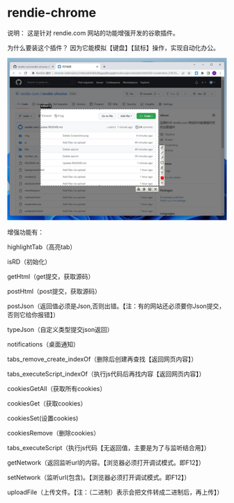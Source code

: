 # rendie-chrome
说明：
这是针对 rendie.com 网站的功能增强开发的谷歌插件。

为什么要装这个插件？
因为它能模拟【键盘】【鼠标】操作，实现自动化办公。

![](https://raw.githubusercontent.com/rendie-com/rendie-chrome/main/img/Screenshot.jpg)

增强功能有：

highlightTab（高亮tab）

isRD（初始化）

getHtml（get提交，获取源码）

postHtml（post提交，获取源码）

postJson（返回值必须是Json,否则出错。【注：有的网站还必须要你Json提交，否则它给你报错】）

typeJson（自定义类型提交json返回）

notifications（桌面通知）

tabs_remove_create_indexOf（删除后创建再查找【返回网页内容】）

tabs_executeScript_indexOf（执行js代码后再找内容【返回网页内容】）

cookiesGetAll（获取所有cookies）

cookiesGet（获取cookies）

cookiesSet(设置cookies)

cookiesRemove（删除cookies）

tabs_executeScript（执行js代码【无返回值，主要是为了与监听结合用】）

getNetwork（返回监听url的内容。【浏览器必须打开调试模式。即F12】）

setNetwork（监听url(包含)。【浏览器必须打开调试模式。即F12】）

uploadFile（上传文件。【注：（二进制）表示会把文件转成二进制后，再上传】）
